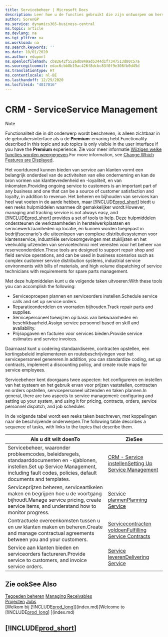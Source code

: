 ```yaml
---
title: Servicebeheer | Microsoft Docs
description: Leer hoe u de functies gebruikt die zijn ontworpen om herstelwerkplaats- en serivcewerkzaamheden te ondersteunen.
author: SorenGP
ms.service: dynamics365-business-central
ms.topic: article
ms.devlang: na
ms.tgt_pltfrm: na
ms.workload: na
ms.search.keywords: ''
ms.date: 10/01/2020
ms.author: edupont
ms.openlocfilehash: cb82642f5526db849ad5344d1f7347513d80c57a
ms.sourcegitcommit: edac6cbb8b19ac426f8dcbc83f0f9e308fb0d45d
ms.translationtype: HT
ms.contentlocale: nl-BE
ms.lasthandoff: 12/29/2020
ms.locfileid: "4817016"
---
```

# <a name="service-management"></a><span data-ttu-id="d9c42-103">CRM - Service</span><span class="sxs-lookup"><span data-stu-id="d9c42-103">Service Management</span></span>
> [!NOTE]
> <span data-ttu-id="d9c42-104">Functionaliteit die in dit onderwerp wordt beschreven, is alleen zichtbaar in de gebruikersinterface als u de **Premium**-ervaring hebt.</span><span class="sxs-lookup"><span data-stu-id="d9c42-104">Functionality described in this topic and sub topics is only visible in the user interface if you have the **Premium** experience.</span></span> <span data-ttu-id="d9c42-105">Zie voor meer informatie [Wijzigen welke functies worden weergegeven](ui-experiences.md).</span><span class="sxs-lookup"><span data-stu-id="d9c42-105">For more information, see [Change Which Features are Displayed](ui-experiences.md).</span></span>

<span data-ttu-id="d9c42-106">Het voortdurend kunnen bieden van service aan klanten vormt een belangrijk onderdeel van de activiteiten van elke onderneming en kan de bron vormen van klanttevredenheid en -loyaliteit, en van inkomsten.</span><span class="sxs-lookup"><span data-stu-id="d9c42-106">Providing ongoing service to customers is an important part of any business and one that can be a source of customer satisfaction and loyalty, in addition to revenue.</span></span> <span data-ttu-id="d9c42-107">Het beheren en bijhouden van services kan heel wat voeten in de aarde hebben, maar [!INCLUDE[prod_short](includes/prod_short.md)] biedt u een reeks hulpmiddelen waarmee dit gemakkelijker wordt.</span><span class="sxs-lookup"><span data-stu-id="d9c42-107">However, managing and tracking service is not always easy, and [!INCLUDE[prod_short](includes/prod_short.md)] provides a set of tools to help.</span></span> <span data-ttu-id="d9c42-108">Deze hulpmiddelen ondersteunen de werkzaamheden in herstelwerkplaatsen en serivcewerkzaamheden op locatie, en kunnen worden toegepast in bedrijfsscenario's die uiteenlopen van complexe distributiesystemen voor klantenservice, industriële serviceomgevingen met stuklijsten en het veelvuldig uitzenden van servicetechnici met vereisten voor het beheer van reserveonderdelen.</span><span class="sxs-lookup"><span data-stu-id="d9c42-108">These tools are designed to support repair shop and field service operations, and can be used in business scenarios such as complex customer service distribution systems, industrial service environments with bills of materials, and high volume dispatching of service technicians with requirements for spare parts management.</span></span>  

 <span data-ttu-id="d9c42-109">Met deze hulpmiddelen kunt u de volgende taken uitvoeren:</span><span class="sxs-lookup"><span data-stu-id="d9c42-109">With these tools you can accomplish the following:</span></span>  

* <span data-ttu-id="d9c42-110">Serviceoproepen plannen en serviceorders instellen.</span><span class="sxs-lookup"><span data-stu-id="d9c42-110">Schedule service calls and set up service orders.</span></span>  
* <span data-ttu-id="d9c42-111">Reparatieonderdelen en voorraden bijhouden.</span><span class="sxs-lookup"><span data-stu-id="d9c42-111">Track repair parts and supplies.</span></span>  
* <span data-ttu-id="d9c42-112">Servicepersoneel toewijzen op basis van bekwaamheden en beschikbaarheid.</span><span class="sxs-lookup"><span data-stu-id="d9c42-112">Assign service personnel based on skill and availability.</span></span>  
* <span data-ttu-id="d9c42-113">Prijsopgaven en facturen voor services bieden.</span><span class="sxs-lookup"><span data-stu-id="d9c42-113">Provide service estimates and service invoices.</span></span>  

<span data-ttu-id="d9c42-114">Daarnaast kunt u codering standaardiseren, contracten opstellen, een kortingsbeleid implementeren en routebeschrijvingen voor het servicepersoneel genereren.</span><span class="sxs-lookup"><span data-stu-id="d9c42-114">In addition, you can standardize coding, set up contracts, implement a discounting policy, and create route maps for service employees.</span></span>  

<span data-ttu-id="d9c42-115">Servicebeheer kent doorgaans twee aspecten: het configureren en instellen van het systeem en het gebruik ervan voor prijzen vaststellen, contracten en orders opstellen, servicepersoneel uitzenden en taken plannen.</span><span class="sxs-lookup"><span data-stu-id="d9c42-115">In general, there are two aspects to service management: configuring and setting up your system, and using it for pricing, contracts, orders, service personnel dispatch, and job scheduler.</span></span>  

<span data-ttu-id="d9c42-116">In de volgende tabel wordt een reeks taken beschreven, met koppelingen naar de beschrijvende onderwerpen.</span><span class="sxs-lookup"><span data-stu-id="d9c42-116">The following table describes a sequence of tasks, with links to the topics that describe them.</span></span>   

|<span data-ttu-id="d9c42-117">**Als u dit wilt doen**</span><span class="sxs-lookup"><span data-stu-id="d9c42-117">**To**</span></span>|<span data-ttu-id="d9c42-118">**Zie**</span><span class="sxs-lookup"><span data-stu-id="d9c42-118">**See**</span></span>|  
|------------|-------------|  
|<span data-ttu-id="d9c42-119">Servicebeheer, waaronder probleemcodes, beleidsregels, standaarddocumenten en -sjablonen, instellen.</span><span class="sxs-lookup"><span data-stu-id="d9c42-119">Set up Service Management, including fault codes, policies, default documents and templates.</span></span>|[<span data-ttu-id="d9c42-120">CRM - Service instellen</span><span class="sxs-lookup"><span data-stu-id="d9c42-120">Setting Up Service Management</span></span>](service-setup-service.md)|  
|<span data-ttu-id="d9c42-121">Serviceprijzen beheren, serviceartikelen maken en begrijpen hoe u de voortgang bijhoudt.</span><span class="sxs-lookup"><span data-stu-id="d9c42-121">Manage service pricing, create service items, and understand how to monitor progress.</span></span>|[<span data-ttu-id="d9c42-122">Service plannen</span><span class="sxs-lookup"><span data-stu-id="d9c42-122">Planning Service</span></span>](service-plan-service.md)|  
|<span data-ttu-id="d9c42-123">Contractuele overeenkomsten tussen u en uw klanten maken en beheren.</span><span class="sxs-lookup"><span data-stu-id="d9c42-123">Create and manage contractual agreements between you and your customers.</span></span>|[<span data-ttu-id="d9c42-124">Servicecontracten voldoen</span><span class="sxs-lookup"><span data-stu-id="d9c42-124">Fulfilling Service Contracts</span></span>](service-fulfill-service-contracts.md)|  
|<span data-ttu-id="d9c42-125">Service aan klanten bieden en serviceorders factureren.</span><span class="sxs-lookup"><span data-stu-id="d9c42-125">Provide service to customers, and invoice service orders.</span></span>|[<span data-ttu-id="d9c42-126">Service leveren</span><span class="sxs-lookup"><span data-stu-id="d9c42-126">Delivering Service</span></span>](service-deliver-service.md)|  

## <a name="see-also"></a><span data-ttu-id="d9c42-127">Zie ook</span><span class="sxs-lookup"><span data-stu-id="d9c42-127">See Also</span></span>  
<span data-ttu-id="d9c42-128">[Tegoeden beheren](receivables-manage-receivables.md) </span><span class="sxs-lookup"><span data-stu-id="d9c42-128">[Managing Receivables](receivables-manage-receivables.md) </span></span>  
<span data-ttu-id="d9c42-129">[Projecten](projects-how-create-jobs.md) </span><span class="sxs-lookup"><span data-stu-id="d9c42-129">[Jobs](projects-how-create-jobs.md) </span></span>  
<span data-ttu-id="d9c42-130">[Welkom bij [!INCLUDE[prod_long](includes/prod_long.md)]](index.md)</span><span class="sxs-lookup"><span data-stu-id="d9c42-130">[Welcome to [!INCLUDE[prod_long](includes/prod_long.md)] ](index.md)</span></span>

## [!INCLUDE[prod_short](includes/free_trial_md.md)]  
